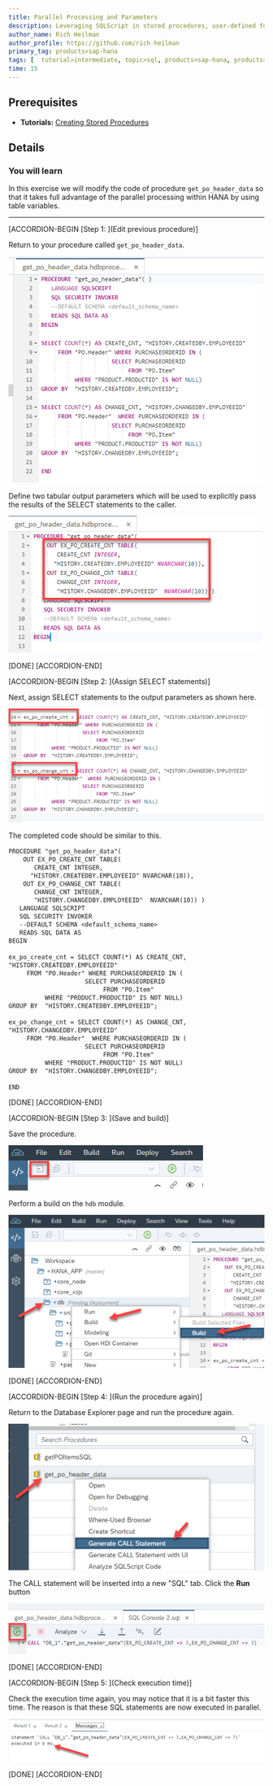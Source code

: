 ```yaml
---
title: Parallel Processing and Parameters
description: Leveraging SQLScript in stored procedures, user-defined functions, and user-defined libraries.
author_name: Rich Heilman
author_profile: https://github.com/rich-heilman
primary_tag: products>sap-hana
tags: [  tutorial>intermediate, topic>sql, products>sap-hana, products>sap-hana\,-express-edition ]
time: 15
---
```

## Prerequisites  
- **Tutorials:** [Creating Stored Procedures](xsa-sqlscript-stored-proc)

## Details
### You will learn  
In this exercise we will modify the code of procedure `get_po_header_data`  so that it takes full advantage of the parallel processing within HANA by using table variables.


---

[ACCORDION-BEGIN [Step 1: ](Edit previous procedure)]

Return to your procedure called `get_po_header_data`.

![Existing Procedure](1.png)

Define two tabular output parameters which will be used to explicitly pass the results of the SELECT statements to the caller.

![Define output](2.png)


[DONE]
[ACCORDION-END]

[ACCORDION-BEGIN [Step 2: ](Assign SELECT statements)]

Next, assign SELECT statements to the output parameters as shown here.

![assign select](3.png)

The completed code should be similar to this.

```
PROCEDURE "get_po_header_data"(
    OUT EX_PO_CREATE_CNT TABLE(
       CREATE_CNT INTEGER,
      "HISTORY.CREATEDBY.EMPLOYEEID" NVARCHAR(10)),
    OUT EX_PO_CHANGE_CNT TABLE(
       CHANGE_CNT INTEGER,
       "HISTORY.CHANGEDBY.EMPLOYEEID"  NVARCHAR(10)) )  
   LANGUAGE SQLSCRIPT
   SQL SECURITY INVOKER
   --DEFAULT SCHEMA <default_schema_name>
   READS SQL DATA AS
BEGIN

ex_po_create_cnt = SELECT COUNT(*) AS CREATE_CNT, "HISTORY.CREATEDBY.EMPLOYEEID"
     FROM "PO.Header" WHERE PURCHASEORDERID IN (
                     SELECT PURCHASEORDERID
                          FROM "PO.Item"
          WHERE "PRODUCT.PRODUCTID" IS NOT NULL)
GROUP BY  "HISTORY.CREATEDBY.EMPLOYEEID";

ex_po_change_cnt = SELECT COUNT(*) AS CHANGE_CNT, "HISTORY.CHANGEDBY.EMPLOYEEID"
     FROM "PO.Header"  WHERE PURCHASEORDERID IN (
                     SELECT PURCHASEORDERID
                          FROM "PO.Item"
          WHERE "PRODUCT.PRODUCTID" IS NOT NULL)
GROUP BY  "HISTORY.CHANGEDBY.EMPLOYEEID";

END
```


[DONE]
[ACCORDION-END]

[ACCORDION-BEGIN [Step 3: ](Save and build)]

Save the procedure.

![Save Procedure](5.png)

Perform a build on the `hdb` module.

![Build Module](6.png)


[DONE]
[ACCORDION-END]

[ACCORDION-BEGIN [Step 4: ](Run the procedure again)]

Return to the Database Explorer page and run the procedure again.

![HRTT](7.png)

The CALL statement will be inserted into a new "SQL" tab. Click the **Run** button

![Run](9.png)


[DONE]
[ACCORDION-END]

[ACCORDION-BEGIN [Step 5: ](Check execution time)]

Check the execution time again, you may notice that it is a bit faster this time. The reason is that these SQL statements are now executed in parallel.

![Check execution time](10.png)

[DONE]
[ACCORDION-END]
